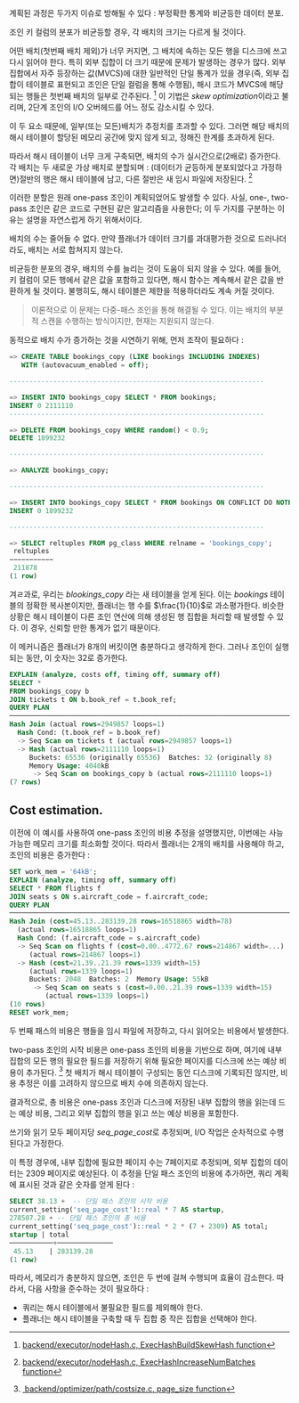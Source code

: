 계획된 과정은 두가지 이슈로 방해될 수 있다 : 부정확한 통계와 비균등한 데이터 분포.

조인 키 컬럼의 분포가 비균등할 경우, 각 배치의 크기는 다르게 될 것이다.

어떤 배치(첫번째 배치 제외)가 너무 커지면, 그 배치에 속하는 모든 행을 디스크에 쓰고 다시 읽어야 한다. 특히 외부 집합이 더 크기 때문에 문제가 발생하는 경우가 많다. 외부 집합에서 자주 등장하는 값(MVCS)에 대한 일반적인 단일 통계가 있을 경우(즉, 외부 집합이 테이블로 표현되고 조인은 단일 컬럼을 통해 수행됨), 해시 코드가 MVCS에 해당되는 행들은 첫번째 배치의 일부로 간주된다. [^1] 
이 기법은 *skew optimization*이라고 불리며, 2단계 조인의 I/O 오버헤드를 어느 정도 감소시킬 수 있다.

이 두 요소 때문에, 일부(또는 모든)배치가 추정치를 초과할 수 있다. 그러면 해당 배치의 해시 테이블이 할당된 메모리 공간에 맞지 않게 되고, 정해진 한계를 초과하게 된다.

따라서 해시 테이블이 너무 크게 구축되면, 배치의 수가 실시간으로(2배로)  증가한다.
각 배치는 두 새로운 가상 배치로 분할되며 : (데이터가 균등하게 분포되었다고 가정하면)절반의 행은 해시 테이블에 남고, 다른 절반은 새 임시 파일에 저장된다. [^2]

이러한 분할은 원래 one-pass 조인이 계획되었어도 발생할 수 있다.
사실, one-, two-pass 조인은 같은 코드로 구현된 같은 알고리즘을 사용한다; 
이 두 가지를 구분하는 이유는 설명을 자연스럽게 하기 위해서이다.

배치의 수는 줄어들 수 없다. 만약 플래너가 데이터 크기를 과대평가한 것으로 드러나더라도, 배치는 서로 합쳐지지 않는다.

비균등한 분포의 경우, 배치의 수를 늘리는 것이 도움이 되지 않을 수 있다.
예를 들어, 키 컬럼이 모든 행에서 같은 값을 포함하고 있다면, 해시 함수는 계속해서 같은 값을 반환하게 될 것이다.
불행히도, 해시 테이블은 제한을 적용하더라도 계속 커질 것이다.

> 이론적으로 이 문제는 다중-패스 조인을 통해 해결될  수 있다. 이는 배치의 부분적 스캔을 수행하는 방식이지만, 현재는 지원되지 않는다.

동적으로 배치 수가 증가하는 것을 시연하기 위해, 먼저 조작이 필요하다 :

```sql
=> CREATE TABLE bookings_copy (LIKE bookings INCLUDING INDEXES) 
   WITH (autovacuum_enabled = off);

----------------------------------------------------------------

=> INSERT INTO bookings_copy SELECT * FROM bookings;
INSERT 0 2111110
----------------------------------------------------------------

=> DELETE FROM bookings_copy WHERE random() < 0.9;
DELETE 1899232

----------------------------------------------------------------

=> ANALYZE bookings_copy;

----------------------------------------------------------------

=> INSERT INTO bookings_copy SELECT * FROM bookings ON CONFLICT DO NOTHING;
INSERT 0 1899232

----------------------------------------------------------------

=> SELECT reltuples FROM pg_class WHERE relname = 'bookings_copy';
 reltuples
−−−−−−−−−−−
 211878
(1 row)
```


겨ㄹ과로, 우리는 *blookings_copy* 라는 새 테이블을 얻게 된다.
이는 *bookings* 테이블의 정확한 복사본이지만, 플래너는 행 수를 $\frac{1}{10}$로 과소평가한다.
비슷한 상황은 해시 테이블이 다른 조인 연산에 의해 생성된 행 집합을 처리할 때 발생할 수 있다. 이 경우, 신뢰할 만한 통계가 없기 때문이다.

이 메커니즘은 플래너가 8개의 버킷이면 충분하다고 생각하게 한다. 그러나  조인이 실행되는 동안, 이 숫자는 32로 증가한다.

```sql
EXPLAIN (analyze, costs off, timing off, summary off)
SELECT *
FROM bookings_copy b
JOIN tickets t ON b.book_ref = t.book_ref;
QUERY PLAN
────────────────────────────────────────────────────────────────────────────
Hash Join (actual rows=2949857 loops=1)
  Hash Cond: (t.book_ref = b.book_ref)
  -> Seq Scan on tickets t (actual rows=2949857 loops=1)
  -> Hash (actual rows=2111110 loops=1)
     Buckets: 65536 (originally 65536)  Batches: 32 (originally 8)
     Memory Usage: 4040kB
	  -> Seq Scan on bookings_copy b (actual rows=2111110 loops=1)
(7 rows)
```

## Cost estimation.
이전에 이 예시를 사용하여 one-pass 조인의 비용 추정을 설명했지만, 이번에는 사능 가능한 메모리 크기를 최소화할 것이다. 따라서 플래너는 2개의 배치를 사용해야 하고, 조인의 비용은 증가한다 : 

```sql
SET work_mem = '64kB';
EXPLAIN (analyze, timing off, summary off)
SELECT * FROM flights f
JOIN seats s ON s.aircraft_code = f.aircraft_code;
QUERY PLAN
────────────────────────────────────────────────────────────────────────────
Hash Join (cost=45.13..283139.28 rows=16518865 width=78)
  (actual rows=16518865 loops=1)
  Hash Cond: (f.aircraft_code = s.aircraft_code)
  -> Seq Scan on flights f (cost=0.00..4772.67 rows=214867 width=...)
     (actual rows=214867 loops=1)
  -> Hash (cost=21.39..21.39 rows=1339 width=15)
     (actual rows=1339 loops=1)
     Buckets: 2048  Batches: 2  Memory Usage: 55kB
	  -> Seq Scan on seats s (cost=0.00..21.39 rows=1339 width=15)
	     (actual rows=1339 loops=1)
(10 rows)
RESET work_mem;
```

두 번째 패스의 비용은 행들을 임시 파일에 저장하고, 다시 읽어오는 비용에서 발생한다.

two-pass 조인의 시작 비용은 one-pass 조인의 비용을 기반으로 하며, 여기에 내부 집합의 모든 행의 필요한 필드를 저장하기 위해 필요한 페이지를 디스크에 쓰는 예상 비용이 추가된다. [^3]
첫 배치가 해시 테이블이 구성되는 동안 디스크에 기록되진 않지만, 비용 추정은 이를 고려하지 않으므로 배치 수에 의존하지 않는다.

결과적으로, 총 비용은 one-pass 조인과 디스크에 저장된 내부 집합의 행을 읽는데 드는 예상 비용, 그리고 외부 집합의 행을 읽고 쓰는 예상 비용을 포함한다.

쓰기와 읽기 모두 페이지당 *seq_page_cost*로 추정되며, I/O 작업은 순차적으로 수행된다고 가정한다.

이 특정 경우에, 내부 집합에 필요한 페이지 수는 7페이지로 추정되며, 외부 집합의 데이터는 2309 페이지로 예상된다. 이 추정을 단일 패스 조인의 비용에 추가하면, 쿼리 계획에 표시된 것과 같은 숫자를 얻게 된다 :

```sql
SELECT 38.13 +  -- 단일 패스 조인의 시작 비용
current_setting('seq_page_cost')::real * 7 AS startup,
278507.28 + -- 단일 패스 조인의 총 비용
current_setting('seq_page_cost')::real * 2 * (7 + 2309) AS total;
startup | total
───────────+──────────────
 45.13    | 283139.28
(1 row)
```

따라서, 메모리가 충분하지 않으면, 조인은 두 번에 걸쳐 수행되며 효율이 감소한다. 따라서, 다음 사항을 준수하는 것이 필요하다 : 

 - 쿼리는 해시 테이블에서 불필요한 필드를 제외해야 한다.
 - 플래너는 해시 테이블을 구축할 때 두 집합 중 작은 집합을 선택해야 한다.


[^1]:[ backend/executor/nodeHash.c, ExecHashBuildSkewHash function](https://git.postgresql.org/gitweb/?p=postgresql.git;a=blob;f=src/backend/executor/nodeHash.c;hb=REL_14_STABLE)


[^2]:[backend/executor/nodeHash.c, ExecHashIncreaseNumBatches function](https://git.postgresql.org/gitweb/?p=postgresql.git;a=blob;f=src/backend/executor/nodeHash.c;hb=REL_14_STABLE)

[^3]:[ backend/optimizer/path/costsize.c, page_size function](https://git.postgresql.org/gitweb/?p=postgresql.git;a=blob;f=src/backend/optimizer/path/costsize.c;hb=REL_14_STABLE)
